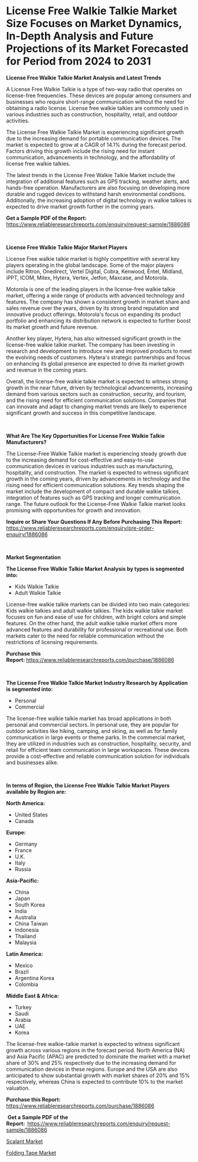 <p><h1>License Free Walkie Talkie Market Size Focuses on Market Dynamics, In-Depth Analysis and Future Projections of its Market Forecasted for Period from 2024 to 2031</h1></p><p><strong>License Free Walkie Talkie Market Analysis and Latest Trends</strong></p>
<p><p>A License Free Walkie Talkie is a type of two-way radio that operates on license-free frequencies. These devices are popular among consumers and businesses who require short-range communication without the need for obtaining a radio license. License free walkie talkies are commonly used in various industries such as construction, hospitality, retail, and outdoor activities.</p><p>The License Free Walkie Talkie Market is experiencing significant growth due to the increasing demand for portable communication devices. The market is expected to grow at a CAGR of 14.1% during the forecast period. Factors driving this growth include the rising need for instant communication, advancements in technology, and the affordability of license free walkie talkies.</p><p>The latest trends in the License Free Walkie Talkie Market include the integration of additional features such as GPS tracking, weather alerts, and hands-free operation. Manufacturers are also focusing on developing more durable and rugged devices to withstand harsh environmental conditions. Additionally, the increasing adoption of digital technology in walkie talkies is expected to drive market growth further in the coming years.</p></p>
<p><strong>Get a Sample PDF of the Report:&nbsp;</strong> <a href="https://www.reliableresearchreports.com/enquiry/request-sample/1886086">https://www.reliableresearchreports.com/enquiry/request-sample/1886086</a></p>
<p>&nbsp;</p>
<p><strong>License Free Walkie Talkie Major Market Players</strong></p>
<p><p>License Free walkie talkie market is highly competitive with several key players operating in the global landscape. Some of the major players include Ritron, Onedirect, Vertel Digital, Cobra, Kenwood, Entel, Midland, iPPT, ICOM, Mitex, Hytera, Vertex, Jetfon, Maxcase, and Motorola.</p><p>Motorola is one of the leading players in the license-free walkie talkie market, offering a wide range of products with advanced technology and features. The company has shown a consistent growth in market share and sales revenue over the years, driven by its strong brand reputation and innovative product offerings. Motorola's focus on expanding its product portfolio and enhancing its distribution network is expected to further boost its market growth and future revenue.</p><p>Another key player, Hytera, has also witnessed significant growth in the license-free walkie talkie market. The company has been investing in research and development to introduce new and improved products to meet the evolving needs of customers. Hytera's strategic partnerships and focus on enhancing its global presence are expected to drive its market growth and revenue in the coming years.</p><p>Overall, the license-free walkie talkie market is expected to witness strong growth in the near future, driven by technological advancements, increasing demand from various sectors such as construction, security, and tourism, and the rising need for efficient communication solutions. Companies that can innovate and adapt to changing market trends are likely to experience significant growth and success in this competitive landscape.</p></p>
<p>&nbsp;</p>
<p><strong>What Are The Key Opportunities For License Free Walkie Talkie Manufacturers?</strong></p>
<p><p>The License-Free Walkie Talkie market is experiencing steady growth due to the increasing demand for cost-effective and easy-to-use communication devices in various industries such as manufacturing, hospitality, and construction. The market is expected to witness significant growth in the coming years, driven by advancements in technology and the rising need for efficient communication solutions. Key trends shaping the market include the development of compact and durable walkie talkies, integration of features such as GPS tracking and longer communication range. The future outlook for the License-Free Walkie Talkie market looks promising with opportunities for growth and innovation.</p></p>
<p><strong>Inquire or Share Your Questions If Any Before Purchasing This Report:</strong> <a href="https://www.reliableresearchreports.com/enquiry/pre-order-enquiry/1886086">https://www.reliableresearchreports.com/enquiry/pre-order-enquiry/1886086</a></p>
<p>&nbsp;</p>
<p><strong>Market Segmentation</strong></p>
<p><strong>The License Free Walkie Talkie Market Analysis by types is segmented into:</strong></p>
<p><ul><li>Kids Walkie Talkie</li><li>Adult Walkie Talkie</li></ul></p>
<p><p>License-free walkie talkie markets can be divided into two main categories: Kids walkie talkies and adult walkie talkies. The kids walkie talkie market focuses on fun and ease of use for children, with bright colors and simple features. On the other hand, the adult walkie talkie market offers more advanced features and durability for professional or recreational use. Both markets cater to the need for reliable communication without the restrictions of licensing requirements.</p></p>
<p><strong>Purchase this Report:&nbsp;</strong><a href="https://www.reliableresearchreports.com/purchase/1886086">https://www.reliableresearchreports.com/purchase/1886086</a></p>
<p>&nbsp;</p>
<p><strong>The License Free Walkie Talkie Market Industry Research by Application is segmented into:</strong></p>
<p><ul><li>Personal</li><li>Commercial</li></ul></p>
<p><p>The license-free walkie talkie market has broad applications in both personal and commercial sectors. In personal use, they are popular for outdoor activities like hiking, camping, and skiing, as well as for family communication in large events or theme parks. In the commercial market, they are utilized in industries such as construction, hospitality, security, and retail for efficient team communication in large workspaces. These devices provide a cost-effective and reliable communication solution for individuals and businesses alike.</p></p>
<p>&nbsp;</p>
<p><strong>In terms of Region, the License Free Walkie Talkie Market Players available by Region are:</strong></p>
<p>
    <p> <strong> North America: </strong>
        <ul>
            <li>United States</li>
            <li>Canada</li>
        </ul>
        </p> 
    <p> <strong> Europe: </strong>
        <ul>
            <li>Germany</li>
            <li>France</li>
            <li>U.K.</li>
            <li>Italy</li>
            <li>Russia</li>
        </ul>
        </p> 
    <p> <strong> Asia-Pacific: </strong>
        <ul>
            <li>China</li>
            <li>Japan</li>
            <li>South Korea</li>
            <li>India</li>
            <li>Australia</li>
            <li>China Taiwan</li>
            <li>Indonesia</li>
            <li>Thailand</li>
            <li>Malaysia</li>
        </ul>
        </p> 
    <p> <strong> Latin America: </strong>
        <ul>
            <li>Mexico</li>
            <li>Brazil</li>
            <li>Argentina Korea</li>
            <li>Colombia</li>
        </ul>
        </p> 
    <p> <strong> Middle East & Africa: </strong>
        <ul>
            <li>Turkey</li>
            <li>Saudi</li>
            <li>Arabia</li>
            <li>UAE</li>
            <li>Korea</li>
        </ul>
    </p>
    </p>
<p><p>The license-free walkie-talkie market is expected to witness significant growth across various regions in the forecast period. North America (NA) and Asia Pacific (APAC) are predicted to dominate the market with a market share of 30% and 25% respectively due to the increasing demand for communication devices in these regions. Europe and the USA are also anticipated to show substantial growth with market shares of 20% and 15% respectively, whereas China is expected to contribute 10% to the market valuation.</p></p>
<p><strong>Purchase this Report: </strong><a href="https://www.reliableresearchreports.com/purchase/1886086">https://www.reliableresearchreports.com/purchase/1886086</a></p>
<p>&nbsp;<strong>Get a Sample PDF of the Report:&nbsp;&nbsp;</strong><a href="https://www.reliableresearchreports.com/enquiry/request-sample/1886086">https://www.reliableresearchreports.com/enquiry/request-sample/1886086</a></p>
<p><strong></strong></p>
<p><p><a href="https://five-trouble-98a.notion.site/Scalant-Market-Research-Report-Unlocks-Analysis-on-the-Market-Financial-Status-Market-Size-and-Mar-9f551f68eef147c0a286bc4d50a29fe8">Scalant Market</a></p><p><a href="https://nifty-kite-d51.notion.site/Folding-Tape-Market-Size-and-Examines-its-Market-Scope-with-a-Primary-Focus-on-Growth-Opportunitie-21ccd6dea5814a85bcb57095e967be96">Folding Tape Market</a></p></p>